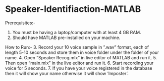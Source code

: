 # Speaker-Identifiaction-MATLAB
Prerequisites:-
1. You must be having a laptop/computer with at least 4 GB RAM.
2. Should have MATLAB pre-installed on your machine.

How to Run:-
3. Record your 10 voice sample in ”.wav” format, each of length 5-10 seconds and store them in voice folder under the folder of your name.
4. Open “Speaker Recog.mlx” in live editor of MATLAB and run it.
5. Then open “main.mlx” in the live editor and run it.
6. Start recording your voice for 5 seconds.
7. If you have your voice registered in the database then it will show your name otherwise it will show ’Imposter’.
